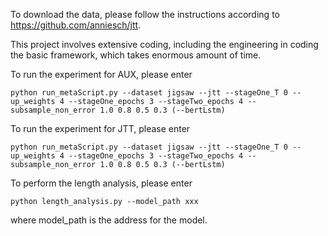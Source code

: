 To download the data, please follow the instructions according to https://github.com/anniesch/jtt. 

This project involves extensive coding, including the engineering in coding the basic framework,
which takes enormous amount of time. 

To run the experiment for AUX, please enter 

```
python run_metaScript.py --dataset jigsaw --jtt --stageOne_T 0 --up_weights 4 --stageOne_epochs 3 --stageTwo_epochs 4 --subsample_non_error 1.0 0.8 0.5 0.3 (--bertLstm)
```

To run the experiment for JTT, please enter

```
python run_metaScript.py --dataset jigsaw --jtt --stageOne_T 0 --up_weights 4 --stageOne_epochs 3 --stageTwo_epochs 4 --subsample_non_error 1.0 0.8 0.5 0.3 (--bertLstm)
```

To perform the length analysis, please enter 

```
python length_analysis.py --model_path xxx
```

where model_path is the address for the model.
